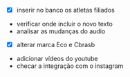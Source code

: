 - [x] inserir no banco os atletas filiados
- verificar onde incluir o novo texto
- analisar as mudanças do audio
- [x] alterar marca Eco e Cbrasb
- adicionar vídeos do youtube
- checar a integração com o instagram
